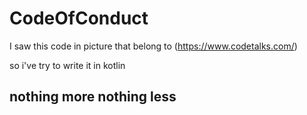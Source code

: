 # CodeOfConduct
I saw this code in picture that belong to (https://www.codetalks.com/) 

so i've try to write it in kotlin 
## nothing more nothing less
